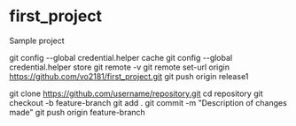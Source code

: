 # first_project
Sample project


git config --global credential.helper cache
git config --global credential.helper store
git remote -v
git remote set-url origin https://github.com/vo2181/first_project.git
git push origin release1

git clone https://github.com/username/repository.git
cd repository
git checkout -b feature-branch
git add .
git commit -m "Description of changes made"
git push origin feature-branch
